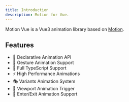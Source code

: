 ```yaml
---
title: Introduction
description: Motion for Vue.
---
```


Motion Vue is a Vue3 animation library based on [Motion](https://motion.dev).

## Features

- 🎨 Declarative Animation API
- 🔄 Gesture Animation Support
- 🎯 Full TypeScript Support
- ⚡️ High Performance Animations
- 🎭 Variants Animation System
- 👀 Viewport Animation Trigger
- 🚪 Enter/Exit Animation Support
